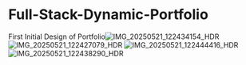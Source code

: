 # Full-Stack-Dynamic-Portfolio

First Initial Design of Portfolio![IMG_20250521_122434154_HDR](https://github.com/user-attachments/assets/178b050e-8f44-4919-8683-57dc61b79d53)
![IMG_20250521_122427079_HDR](https://github.com/user-attachments/assets/54477b08-7905-41bf-9a19-5b6452c67e25)
![IMG_20250521_122444416_HDR](https://github.com/user-attachments/assets/71552989-4909-4054-afb0-d5a09fba6e72)
![IMG_20250521_122438290_HDR](https://github.com/user-attachments/assets/3444aa0c-6a70-4751-a358-c83c6415c1c8)
